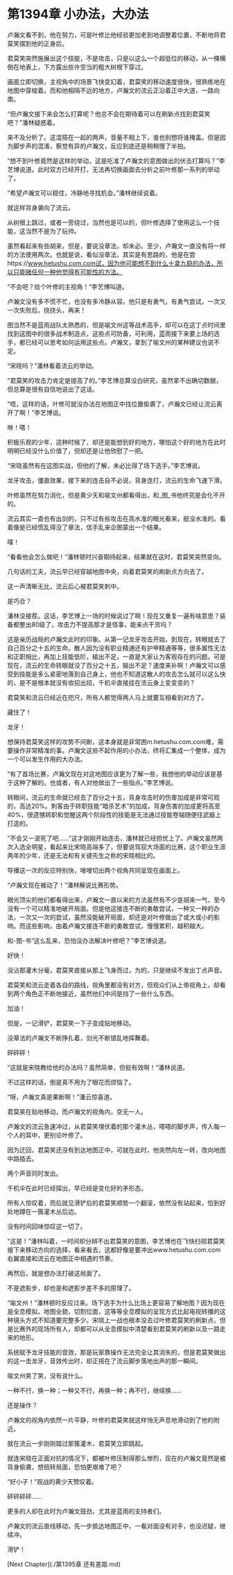 # 第1394章 小办法，大办法

卢瀚文看不到，他在努力，可是叶修比他经验更加老到地调整着位置，不断地将君莫笑摆到他的正身后。

君莫笑突然施展出这个技能，不是攻击，只是以这么一个超低位的移动，从一棵横倒在地表上，下方露出些许空当的粗大树根下穿过。

画面立即切换，主视角中的场景飞快变幻着，君莫笑的移动速度很快，很熟练地在地图中穿梭着。而和他相隔不远的地方，卢瀚文的流云正沿着正中大道，一路向南。

“但卢瀚文接下来会怎么打算呢？他总不会在期待着可以在刷新点找到君莫笑吧？”潘林疑惑着。

来不及分析了。这混搭在一起的两声，音量不相上下，谁也别想将谁掩盖。但是因为脚步声的混淆，察觉有异的卢瀚文，反应到底还是稍稍慢了半拍。

“想不到叶修竟然是这样的举动，这是吃准了卢瀚文的意图做出的伏击打算吗？”李艺博说道。此时双方已经开打，无法再切换画面去分析之前叶修那一系列的举动了。

“希望卢瀚文可以稳住，冷静地寻找机会。”潘林继续说着。

就这样背身袭向了流云。

从树根上跳过，或者一旁绕过，当然也是可以的，但叶修选择了使用这么一个技能，这当然不是为了玩帅。

虽然看起来有些胡来，但是，要说没章法，却未必。至少，卢瀚文一直没有将一样的方法使用两次。也就是说，看似没章法，其实是有思路的，他是在尝https://www.hetushu.com.com试，因为他可能想不到什么十拿九稳的办法，所以只能赌任何一种他觉得有可能性的方法。

“不会吧？给个叶修的主视角！”李艺博叫道。

卢瀚文没有多不慌不忙，也没有多冷静从容。他只是有勇气，有勇气尝试，一次又一次失败后，挠挠头，再来！

图当然不是蓝雨战队太熟悉的，但是喻文州这等战术高手，却可以在这丁点时间里找到这图中的很多战术制造点，这些点可防备，可利用，蓝雨接下来要上场的选手，都已经可以思考如何运用这些点。卢瀚文，拿到了喻文州的某种建议也说不定。

“宋晓吗？”潘林看着流云的举动。

“君莫笑的攻击力肯定是提高了的。”李艺博总算没白研究，虽然拿不出确切数据，但总算是很有自信地说出了这话。

“唔，这样的话，叶修可就没办法在地图正中找位置偷袭了，卢瀚文已经让流云离开了啊！”李艺博说。

咻！嗒！

积极乐观的少年，这种时候了，却还是能想到好的地方，哪怕这个好的地方在此时明明已经没什么价值了，但却还是让他欣慰了一把。

“宋晓虽然有在这图实战，但他的了解，未必比得了场下选手。”李艺博说。

龙牙攻击，僵直效果，接下来的连击自不必说，背身连打，流云的生命飞速下滑。

叶修虽然在努力消化，但是黄少天和喻文州都看得出，和_图_书他终究是会化不开的。

流云其实一直也有出剑的，只不过有些攻击在高水准的眼光看来，挺没水准的。看着像是已经慌乱得没了章法，信手乱来企图蒙出一个结果。

噗！

“看看他会怎么做吧！”潘林顿时兴奋期待起来，结果就在这时，君莫笑突然变向。

几句话的工夫，流云早已经穿越地图中央，向着君莫笑的刷新点方向去了。

这一声清晰无比，流云后心被君莫笑刺中。

是巧合？

潘林没接茬。这话，李艺博上一场的时候说过了啊！现在又重复一遍有啥意思？装备都整出80级了，攻击力不提高那才是怪事，能来点干货吗？

这是亲历战局的卢瀚文此时的印象。从第一记龙牙攻击开始，到现在，转眼就去了自己百分之十五的生命。散人因为没有职业精通还有护甲精通等等，很多属性无法和正职相比，再加上技能低阶，输出不足，一直是大家认为客观存在的问题。可是现在，流云的生命转眼就没了百分之十五，输出不足？速度来补啊！卢瀚文可以感受到技能是多么紧密地落到自己身上，他也不知道这散人的攻击怎么就可以这么快的，是不是根本就没有收招出招，千机伞直接挂在流云身上变变变的？

君莫笑和流云已经近在咫尺，所有人都觉得两人马上就要互相看到对方了。

藏住了！

龙牙！

想保持君莫笑这样的攻势不间断，这本身就是非常困m.hetushu.com.com难，需要操作非常精准的事。卢瀚文这些不起作用的小办法，终将汇集成一个整体，成为一个可以发生作用的大办法。

“有了首场比赛，卢瀚文现在对这地图应该更为了解一些，我想他的举动应该是基于这种了解的。也或者，有人对他做出了一些指点。”李艺博说。

转眼间，流云的生命就已经去了百分之十五，背身攻击时的伤害加成是非常可观的，高达20%。刺客由于转职技能“暗杀艺术”的加成，背身伤害的加成更将高至40%，很遗憾转职和觉醒这两个阶段性的技能是无法通过技能卷轴随便往武器上打造的。

“不会又一波死了吧……”这才刚刚开始连击，潘林就已经担忧上了。卢瀚文虽然两次入选全明星，看起来比宋晓高端多了，但要说驾驭大场面的比赛，这个职业生涯两年的少年，还是无法和有关键先生之称的宋晓相比的。

导播这一次的反应特别快，嗖嗖切出两个视角共同呈现在画面上。

“卢瀚文现在被动了！”潘林解说比赛形势。

眼光顶尖的他们都看得出来，卢瀚文一直以来的方法虽然有不少是胡来一气，至今没有一个可以精准地破开局面。但是他这接连不断的勇敢尝试，一种又一种的办法，一次又一次的尝试，虽然没能破开局面，却还是对叶修做出了或大或小的影响。而这些影响，由着卢瀚文接连不断的勇敢尝试，慢慢累积，越积越大。

和-图-书“这么乱来，恐怕没办法解决叶修吧？”李艺博说道。

好快！

没沾那灌木分毫，君莫笑直接从那上飞身而过，为的，只是继续不发出丁点声音。

君莫笑和流云走着各自的路线，视角里都没有对方，但观众们从上帝视角上，却看到两个角色正不断地接近，虽然他们中间是挡了一些什么东西。

加油！

但是，一记滑铲，君莫笑一下子变成贴地移动。

没章法的卢瀚文不断挣扎着，剑光不断错乱地挥舞着。

砰砰砰！

“这就是宋晓教给他的办法吗？虽然简单，但挺有效啊！”潘林说道。

不过这样的话，倒是真不用为了眼花而烦恼了。

“呀，卢瀚文真是果断啊！”潘云惊喜道。

君莫笑在贴地移动，而卢瀚文的视角内，空无一人。

卢瀚文的流云急速冲过，从君莫笑埋伏着的那个灌木丛，嗒嗒的脚步声，传入每一个人的耳中，更别论叶修了。

因为迂回，君莫笑还没有到达地图正中，可就在此时，他突然向左一转，改向地图中路插去。

两个声音同时发出。

千机伞在此时已经探出，早已经是变化好的矛形态。

所有人惊叹着，而后就见滑铲后的君莫笑顺势一个翻滚，依然没有站起来，恰到好处地蹲在一簇灌木丛后边。

没有时间回味惊叹这一切了。

“这是！”潘林叫着，一时间却分辨不出君莫笑的意图，李艺博也在飞快扫视君莫笑接下来移动方向的选择，看来看去，这都好像是要冲出www.hetushu.com.com右翼直接和流云在地图正中相遇的节奏。

再然后，就是想办法打破这局面了。

不是遮影步，却也是和遮影步差不多的原理了。

“喻文州！”潘林顿时反应过来。场下选手为什么比场上更容易了解地图？因为现在是全息模拟。地图全貌，切割位面，这等等全息模拟的呈现方式比起电视转播的这种镜头方式不知道要完整多少。宋晓上一战也根本没去过叶修君莫笑的刷新点，但是比赛外的现场所有人，却都可以从全息模拟中清楚看到君莫笑的刷新以及一路走来的地形。

系统赋予龙牙技能的音效，那是玩家靠操作无法完全让其消失的，但是君莫笑做出的这一击龙牙，音效传出时，却正搭在了流云脚步落地出声的那一瞬间。

喻文州笑了笑，没有说什么。

一种不行，换一种；一种又不行，再换一种；再不行，继续换……

还是操作？

卢瀚文的视角内依然一片平静，叶修的君莫笑就这样悄无声息地滑动到了他的附近。

就在流云一步刚刚踏过那簇灌木，君莫笑立即跳起。

就连宋晓在正面对抗的情况下，都被叶修压制得那么惨烈，现在的卢瀚文竟然是被背身偷袭，想扭转局面，恐怕更艰难了吧？

“好小子！”观战的黄少天赞叹着。

砰砰砰砰……

更多的人却在此时为卢瀚文鼓劲，尤其是蓝雨的支持者们。

卢瀚文的流云直线移动，先一步抵达地图正中，一看对面没有对手，也没迟疑，继续冲。

滑铲！



[Next Chapter](./第1395章 还有差距.md)